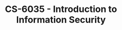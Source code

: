 ---
layout: course
title: CS-6035 - Introduction to Information Security
aliases: IIS
course_id: CS-6035
permalink: /CS-6035/
avg_difficulty: 2.55
avg_rating: 3.44
avg_workload: 10.83
type: course_page
---